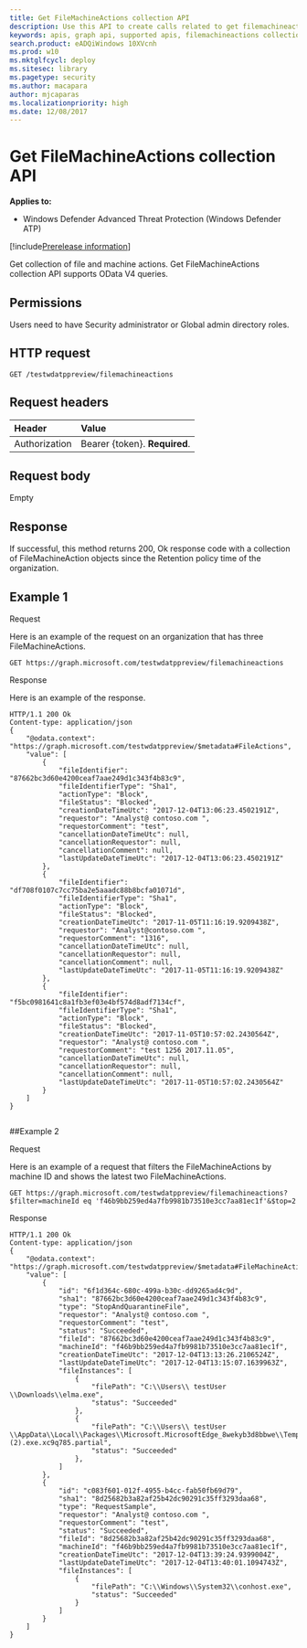 ```yaml
---
title: Get FileMachineActions collection API
description: Use this API to create calls related to get filemachineactions collection
keywords: apis, graph api, supported apis, filemachineactions collection
search.product: eADQiWindows 10XVcnh
ms.prod: w10
ms.mktglfcycl: deploy
ms.sitesec: library
ms.pagetype: security
ms.author: macapara
author: mjcaparas
ms.localizationpriority: high
ms.date: 12/08/2017
---
```


# Get FileMachineActions collection API

**Applies to:**

- Windows Defender Advanced Threat Protection (Windows Defender ATP)

[!include[Prerelease information](prerelease.md)]

Get collection of file and machine actions. Get FileMachineActions collection API supports OData V4 queries.

## Permissions
Users need to have Security administrator or Global admin directory roles.

## HTTP request
```
GET /testwdatppreview/filemachineactions
```

## Request headers

Header | Value 
:---|:---
Authorization | Bearer {token}. **Required**.


## Request body
Empty

## Response
If successful, this method returns 200, Ok response code with a collection of FileMachineAction objects since the Retention policy time of the organization.


## Example 1

Request

Here is an example of the request on an organization that has three FileMachineActions.

```
GET https://graph.microsoft.com/testwdatppreview/filemachineactions
```

Response

Here is an example of the response.


```
HTTP/1.1 200 Ok
Content-type: application/json
{
    "@odata.context": "https://graph.microsoft.com/testwdatppreview/$metadata#FileActions",
    "value": [
        {
            "fileIdentifier": "87662bc3d60e4200ceaf7aae249d1c343f4b83c9",
            "fileIdentifierType": "Sha1",
            "actionType": "Block",
            "fileStatus": "Blocked",
            "creationDateTimeUtc": "2017-12-04T13:06:23.4502191Z",
            "requestor": "Analyst@ contoso.com ",
            "requestorComment": "test",
            "cancellationDateTimeUtc": null,
            "cancellationRequestor": null,
            "cancellationComment": null,
            "lastUpdateDateTimeUtc": "2017-12-04T13:06:23.4502191Z"
        },
        {
            "fileIdentifier": "df708f0107c7cc75ba2e5aaadc88b8bcfa01071d",
            "fileIdentifierType": "Sha1",
            "actionType": "Block",
            "fileStatus": "Blocked",
            "creationDateTimeUtc": "2017-11-05T11:16:19.9209438Z",
            "requestor": "Analyst@contoso.com ",
            "requestorComment": "1316",
            "cancellationDateTimeUtc": null,
            "cancellationRequestor": null,
            "cancellationComment": null,
            "lastUpdateDateTimeUtc": "2017-11-05T11:16:19.9209438Z"
        },
        {
            "fileIdentifier": "f5bc0981641c8a1fb3ef03e4bf574d8adf7134cf",
            "fileIdentifierType": "Sha1",
            "actionType": "Block",
            "fileStatus": "Blocked",
            "creationDateTimeUtc": "2017-11-05T10:57:02.2430564Z",
            "requestor": "Analyst@ contoso.com ",
            "requestorComment": "test 1256 2017.11.05",
            "cancellationDateTimeUtc": null,
            "cancellationRequestor": null,
            "cancellationComment": null,
            "lastUpdateDateTimeUtc": "2017-11-05T10:57:02.2430564Z"
        }
    ]
}


```

##Example 2

Request

Here is an example of a request that filters the FileMachineActions by machine ID and shows the latest two FileMachineActions.

```
GET https://graph.microsoft.com/testwdatppreview/filemachineactions?$filter=machineId eq 'f46b9bb259ed4a7fb9981b73510e3cc7aa81ec1f'&$top=2
```

Response 

```
HTTP/1.1 200 Ok
Content-type: application/json
{
    "@odata.context": "https://graph.microsoft.com/testwdatppreview/$metadata#FileMachineActions",
    "value": [
        {
            "id": "6f1d364c-680c-499a-b30c-dd9265ad4c9d",
            "sha1": "87662bc3d60e4200ceaf7aae249d1c343f4b83c9",
            "type": "StopAndQuarantineFile",
            "requestor": "Analyst@ contoso.com ",
            "requestorComment": "test",
            "status": "Succeeded",
            "fileId": "87662bc3d60e4200ceaf7aae249d1c343f4b83c9",
            "machineId": "f46b9bb259ed4a7fb9981b73510e3cc7aa81ec1f",
            "creationDateTimeUtc": "2017-12-04T13:13:26.2106524Z",
            "lastUpdateDateTimeUtc": "2017-12-04T13:15:07.1639963Z",
            "fileInstances": [
                {
                    "filePath": "C:\\Users\\ testUser \\Downloads\\elma.exe",
                    "status": "Succeeded"
                },
                {
                    "filePath": "C:\\Users\\ testUser \\AppData\\Local\\Packages\\Microsoft.MicrosoftEdge_8wekyb3d8bbwe\\TempState\\Downloads\\elma (2).exe.xc9q785.partial",
                    "status": "Succeeded"
                },
            ]
        },
        {
            "id": "c083f601-012f-4955-b4cc-fab50fb69d79",
            "sha1": "8d25682b3a82af25b42dc90291c35ff3293daa68",
            "type": "RequestSample",
            "requestor": "Analyst@ contoso.com ",
            "requestorComment": "test",
            "status": "Succeeded",
            "fileId": "8d25682b3a82af25b42dc90291c35ff3293daa68",
            "machineId": "f46b9bb259ed4a7fb9981b73510e3cc7aa81ec1f",
            "creationDateTimeUtc": "2017-12-04T13:39:24.9399004Z",
            "lastUpdateDateTimeUtc": "2017-12-04T13:40:01.1094743Z",
            "fileInstances": [
                {
                    "filePath": "C:\\Windows\\System32\\conhost.exe",
                    "status": "Succeeded"
                }
            ]
        }
    ]
}
```